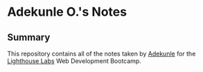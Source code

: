 # Adekunle O.'s Notes

## Summary

This repository contains all of the notes taken by [Adekunle](https://github.com/KunleDev2) for the [Lighthouse Labs](https://www.lighthouselabs.ca/) Web Development Bootcamp.